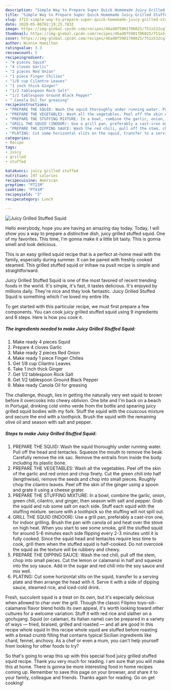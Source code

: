 ```yaml
---
description: "Simple Way to Prepare Super Quick Homemade Juicy Grilled Stuffed Squid"
title: "Simple Way to Prepare Super Quick Homemade Juicy Grilled Stuffed Squid"
slug: 3715-simple-way-to-prepare-super-quick-homemade-juicy-grilled-stuffed-squid
date: 2020-05-06T02:19:25.783Z
image: https://img-global.cpcdn.com/recipes/46ad0f5901706025/751x532cq70/juicy-grilled-stuffed-squid-recipe-main-photo.jpg
thumbnail: https://img-global.cpcdn.com/recipes/46ad0f5901706025/751x532cq70/juicy-grilled-stuffed-squid-recipe-main-photo.jpg
cover: https://img-global.cpcdn.com/recipes/46ad0f5901706025/751x532cq70/juicy-grilled-stuffed-squid-recipe-main-photo.jpg
author: Winnie Hamilton
ratingvalue: 3.3
reviewcount: 5
recipeingredient:
- "4 pieces Squid"
- "4 cloves Garlic"
- "2 pieces Red Onion"
- "1 piece Finger Chilies"
- "1/8 cup Cilantro Leaves"
- "1 inch thick Ginger"
- "1/2 tablespoon Rock Salt"
- "1/2 tablespoon Ground Black Pepper"
- " Canola Oil for greasing"
recipeinstructions:
- "PREPARE THE SQUID: Wash the squid thoroughly under running water. Pull off the head and tentacles. Squeeze the mouth to remove the beak. Carefully remove the ink sac. Remove the entrails from inside the body including its plastic bone."
- "PREPARE THE VEGETABLES: Wash all the vegetables. Peel off the skin of the garlic and red onion and chop finely. Cut the green chili into half (lengthwise), remove the seeds and chop into small pieces. Roughly chop the cilantro leaves. Peel off the skin of the ginger using a spoon and grate it using a cheese grater."
- "PREPARE THE STUFFING MIXTURE: In a bowl, combine the garlic, onion, green chili, cilantro, and ginger, then season with salt and pepper. Grab the squid and rub some salt on each side. Stuff each squid with the stuffing mixture. secure with a toothpick so the stuffing will not spill out."
- "GRILL THE SQUID (INDOOR): Use a grill pan, preferably a cast-iron one, for indoor grilling. Brush the pan with canola oil and heat over the stove on high heat. When you start to see some smoke, grill the stuffed squid for around 5-6 minutes each side flipping every 2-3 minutes until it is fully cooked. Since the squid head and tentacles require less time to cook, grill them when the stuffed squid is half-cooked. Do not overcook the squid as the texture will be rubbery and chewy."
- "PREPARE THE DIPPING SAUCE: Wash the red chili, pull off the stem, chop into small pieces. Cut the lemon or calamansi in half and squeeze into the soy sauce. Add in the sugar and red chili into the soy sauce and mix well."
- "PLATING: Cut some horizontal slits on the squid, transfer to a serving plate and then arrange the head with it. Serve it with a side of dipping sauce, steamed rice, and iced-cold drink."
categories:
- Recipe
tags:
- juicy
- grilled
- stuffed

katakunci: juicy grilled stuffed 
nutrition: 197 calories
recipecuisine: American
preptime: "PT21M"
cooktime: "PT41M"
recipeyield: "3"
recipecategory: Lunch

---
```



![Juicy Grilled Stuffed Squid](https://img-global.cpcdn.com/recipes/46ad0f5901706025/751x532cq70/juicy-grilled-stuffed-squid-recipe-main-photo.jpg)

Hello everybody, hope you are having an amazing day today. Today, I will show you a way to prepare a distinctive dish, juicy grilled stuffed squid. One of my favorites. This time, I'm gonna make it a little bit tasty. This is gonna smell and look delicious.

This is an easy grilled squid recipe that is a perfect at-home meal with the family, especially during summer. It can be paired with freshly cooked steamed. This grilled stuffed squid or inihaw na pusit recipe is simple and straightforward.

Juicy Grilled Stuffed Squid is one of the most favored of recent trending foods in the world. It's simple, it's fast, it tastes delicious. It's enjoyed by millions daily. They're nice and they look fantastic. Juicy Grilled Stuffed Squid is something which I've loved my entire life.


To get started with this particular recipe, we must first prepare a few components. You can cook juicy grilled stuffed squid using 9 ingredients and 6 steps. Here is how you cook it.

<!--inarticleads1-->

##### The ingredients needed to make Juicy Grilled Stuffed Squid:

1. Make ready 4 pieces Squid
1. Prepare 4 cloves Garlic
1. Make ready 2 pieces Red Onion
1. Make ready 1 piece Finger Chilies
1. Get 1/8 cup Cilantro Leaves
1. Take 1 inch thick Ginger
1. Get 1/2 tablespoon Rock Salt
1. Get 1/2 tablespoon Ground Black Pepper
1. Make ready  Canola Oil for greasing


The challenge, though, lies in getting the naturally very wet squid to brown before it overcooks into chewy oblivion. One bite and I&#39;m back on a beach in Portugal, drinking cold vinho verde from the bottle and spearing juicy grilled squid bodies with my fork. Stuff the squid with the couscous mixture and secure the end with a toothpick. Brush the squid with the remaining olive oil and season with salt and pepper. 

<!--inarticleads2-->

##### Steps to make Juicy Grilled Stuffed Squid:

1. PREPARE THE SQUID: Wash the squid thoroughly under running water. Pull off the head and tentacles. Squeeze the mouth to remove the beak. Carefully remove the ink sac. Remove the entrails from inside the body including its plastic bone.
1. PREPARE THE VEGETABLES: Wash all the vegetables. Peel off the skin of the garlic and red onion and chop finely. Cut the green chili into half (lengthwise), remove the seeds and chop into small pieces. Roughly chop the cilantro leaves. Peel off the skin of the ginger using a spoon and grate it using a cheese grater.
1. PREPARE THE STUFFING MIXTURE: In a bowl, combine the garlic, onion, green chili, cilantro, and ginger, then season with salt and pepper. Grab the squid and rub some salt on each side. Stuff each squid with the stuffing mixture. secure with a toothpick so the stuffing will not spill out.
1. GRILL THE SQUID (INDOOR): Use a grill pan, preferably a cast-iron one, for indoor grilling. Brush the pan with canola oil and heat over the stove on high heat. When you start to see some smoke, grill the stuffed squid for around 5-6 minutes each side flipping every 2-3 minutes until it is fully cooked. Since the squid head and tentacles require less time to cook, grill them when the stuffed squid is half-cooked. Do not overcook the squid as the texture will be rubbery and chewy.
1. PREPARE THE DIPPING SAUCE: Wash the red chili, pull off the stem, chop into small pieces. Cut the lemon or calamansi in half and squeeze into the soy sauce. Add in the sugar and red chili into the soy sauce and mix well.
1. PLATING: Cut some horizontal slits on the squid, transfer to a serving plate and then arrange the head with it. Serve it with a side of dipping sauce, steamed rice, and iced-cold drink.


Fresh, succulent squid is a treat on its own, but it&#39;s especially delicious when allowed to char over the grill. Though the classic Filipino toyo-sili-calamansi flavor blend holds its own appeal, it&#39;s worth looking toward other cultures for a welcome variation. Stuff it with red rice and slather on a gochujang. Squid (or calamari, its Italian name) can be prepared in a variety of ways — fried, braised, grilled and roasted — and all are good In this recipe whole squid In this recipe whole squid are stuffed before roasting with a bread crumb filling that contains typical Sicilian ingredients like chard, fennel, anchovy. As a chef or even a mum, you can&#39;t help yourself from looking for other foods to try? 

So that's going to wrap this up with this special food juicy grilled stuffed squid recipe. Thank you very much for reading. I am sure that you will make this at home. There is gonna be more interesting food in home recipes coming up. Remember to save this page on your browser, and share it to your family, colleague and friends. Thanks again for reading. Go on get cooking!
